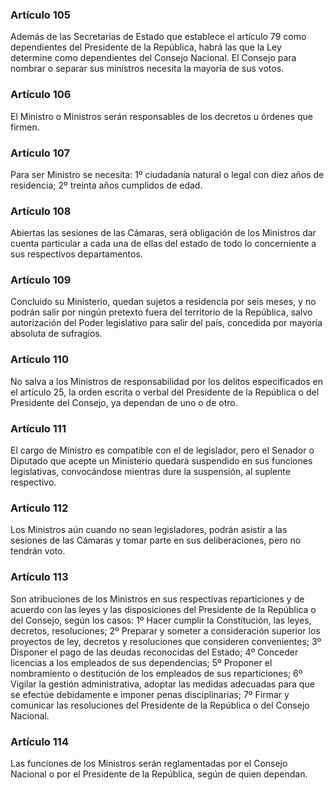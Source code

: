 ### Artículo 105 ###

Además de las Secretarías de Estado que establece el artículo 79 como dependientes del Presidente de la República, habrá las que la Ley determine como dependientes del Consejo Nacional.
El Consejo para nombrar o separar sus ministros necesita la mayoría de sus votos.

### Artículo 106 ###

El Ministro o Ministros serán responsables de los decretos u órdenes que firmen.

### Artículo 107 ###

Para ser Ministro se necesita: 1º ciudadanía natural o legal con diez años de residencia; 2º treinta años cumplidos de edad.

### Artículo 108 ###

Abiertas las sesiones de las Cámaras, será obligación de los Ministros dar cuenta particular a cada una de ellas del estado de todo lo concerniente a sus respectivos departamentos.

### Artículo 109 ###

Concluido su Ministerio, quedan sujetos a residencia por seis meses, y no podrán salir por ningún pretexto fuera del territorio de la República, salvo autorización del Poder legislativo para salir del país, concedida por mayoría absoluta de sufragios.

### Artículo 110 ###

No salva a los Ministros de responsabilidad por los delitos especificados en el artículo 25, la orden escrita o verbal del Presidente de la República o del Presidente del Consejo, ya dependan de uno o de otro.

### Artículo 111 ###

El cargo de Ministro es compatible con el de legislador, pero el Senador o Diputado que acepte un Ministerio quedará suspendido en sus funciones legislativas, convocándose mientras dure la suspensión, al suplente respectivo.

### Artículo 112 ###

Los Ministros aún cuando no sean legisladores, podrán asistir a las sesiones de las Cámaras y tomar parte en sus deliberaciones, pero no tendrán voto.

### Artículo 113 ###

Son atribuciones de los Ministros en sus respectivas reparticiones y de acuerdo con las leyes y las disposiciones del Presidente de la República o del Consejo, según los casos: 1º Hacer cumplir la Constitución, las leyes, decretos, resoluciones; 2º Preparar y someter a consideración superior los proyectos de ley, decretos y resoluciones que consideren convenientes; 3º Disponer el pago de las deudas reconocidas del Estado; 4º Conceder licencias a los empleados de sus dependencias; 5º Proponer el nombramiento o destitución de los empleados de sus reparticiones; 6º Vigilar la gestión administrativa, adoptar las medidas adecuadas para que se efectúe debidamente e imponer penas disciplinarias; 7º Firmar y comunicar las resoluciones del Presidente de la República o del Consejo Nacional.

### Artículo 114 ###

Las funciones de los Ministros serán reglamentadas por el Consejo Nacional o por el Presidente de la República, según de quien dependan.
